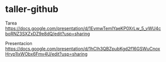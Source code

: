 # taller-github

Tarea
https://docs.google.com/presentation/d/1EvmwTemlYaeKP0XrLw_5_vWU4cboRNZ3SXZxDZ9e8dQ/edit?usp=sharing

Presentacion
https://docs.google.com/presentation/d/1hClh3QBZpubKgd2f16GSWuCnoxHrvp1lxWObx6Fmv4U/edit?usp=sharing
